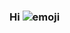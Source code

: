 ### Hi  ![emoji](https://user-images.githubusercontent.com/98377548/150922658-56da5a7f-308f-4626-ae6f-8a3cbe458cec.png)
